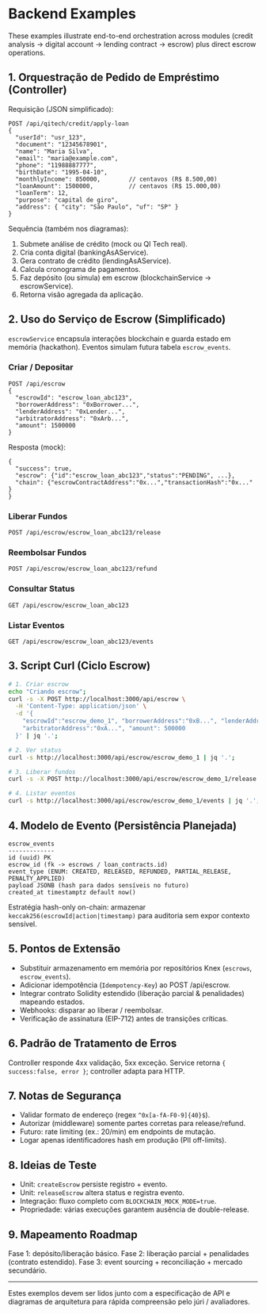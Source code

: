 # Backend Examples

These examples illustrate end-to-end orchestration across modules (credit analysis → digital account → lending contract → escrow) plus direct escrow operations.

## 1. Orquestração de Pedido de Empréstimo (Controller)

Requisição (JSON simplificado):

```
POST /api/qitech/credit/apply-loan
{
  "userId": "usr_123",
  "document": "12345678901",
  "name": "Maria Silva",
  "email": "maria@example.com",
  "phone": "11988887777",
  "birthDate": "1995-04-10",
  "monthlyIncome": 850000,        // centavos (R$ 8.500,00)
  "loanAmount": 1500000,          // centavos (R$ 15.000,00)
  "loanTerm": 12,
  "purpose": "capital de giro",
  "address": { "city": "São Paulo", "uf": "SP" }
}
```

Sequência (também nos diagramas):

1. Submete análise de crédito (mock ou QI Tech real).
2. Cria conta digital (bankingAsAService).
3. Gera contrato de crédito (lendingAsAService).
4. Calcula cronograma de pagamentos.
5. Faz depósito (ou simula) em escrow (blockchainService → escrowService).
6. Retorna visão agregada da aplicação.

## 2. Uso do Serviço de Escrow (Simplificado)

`escrowService` encapsula interações blockchain e guarda estado em memória (hackathon). Eventos simulam futura tabela `escrow_events`.

### Criar / Depositar

```
POST /api/escrow
{
  "escrowId": "escrow_loan_abc123",
  "borrowerAddress": "0xBorrower...",
  "lenderAddress": "0xLender...",
  "arbitratorAddress": "0xArb...",
  "amount": 1500000
}
```

Resposta (mock):

```
{
  "success": true,
  "escrow": {"id":"escrow_loan_abc123","status":"PENDING", ...},
  "chain": {"escrowContractAddress":"0x...","transactionHash":"0x..." }
}
```

### Liberar Fundos

```
POST /api/escrow/escrow_loan_abc123/release
```

### Reembolsar Fundos

```
POST /api/escrow/escrow_loan_abc123/refund
```

### Consultar Status

```
GET /api/escrow/escrow_loan_abc123
```

### Listar Eventos

```
GET /api/escrow/escrow_loan_abc123/events
```

## 3. Script Curl (Ciclo Escrow)

```bash
# 1. Criar escrow
echo "Criando escrow";
curl -s -X POST http://localhost:3000/api/escrow \
  -H 'Content-Type: application/json' \
  -d '{
    "escrowId":"escrow_demo_1", "borrowerAddress":"0xB...", "lenderAddress":"0xL...",
    "arbitratorAddress":"0xA...", "amount": 500000
  }' | jq '.';

# 2. Ver status
curl -s http://localhost:3000/api/escrow/escrow_demo_1 | jq '.';

# 3. Liberar fundos
curl -s -X POST http://localhost:3000/api/escrow/escrow_demo_1/release | jq '.';

# 4. Listar eventos
curl -s http://localhost:3000/api/escrow/escrow_demo_1/events | jq '.';
```

## 4. Modelo de Evento (Persistência Planejada)

```
escrow_events
-------------
id (uuid) PK
escrow_id (fk -> escrows / loan_contracts.id)
event_type (ENUM: CREATED, RELEASED, REFUNDED, PARTIAL_RELEASE, PENALTY_APPLIED)
payload JSONB (hash para dados sensíveis no futuro)
created_at timestamptz default now()
```

Estratégia hash-only on-chain: armazenar `keccak256(escrowId|action|timestamp)` para auditoria sem expor contexto sensível.

## 5. Pontos de Extensão

- Substituir armazenamento em memória por repositórios Knex (`escrows`, `escrow_events`).
- Adicionar idempotência (`Idempotency-Key`) ao POST /api/escrow.
- Integrar contrato Solidity estendido (liberação parcial & penalidades) mapeando estados.
- Webhooks: disparar ao liberar / reembolsar.
- Verificação de assinatura (EIP-712) antes de transições críticas.

## 6. Padrão de Tratamento de Erros

Controller responde 4xx validação, 5xx exceção. Service retorna `{ success:false, error }`; controller adapta para HTTP.

## 7. Notas de Segurança

- Validar formato de endereço (regex `^0x[a-fA-F0-9]{40}$`).
- Autorizar (middleware) somente partes corretas para release/refund.
- Futuro: rate limiting (ex.: 20/min) em endpoints de mutação.
- Logar apenas identificadores hash em produção (PII off-limits).

## 8. Ideias de Teste

- Unit: `createEscrow` persiste registro + evento.
- Unit: `releaseEscrow` altera status e registra evento.
- Integração: fluxo completo com `BLOCKCHAIN_MOCK_MODE=true`.
- Propriedade: várias execuções garantem ausência de double-release.

## 9. Mapeamento Roadmap

Fase 1: depósito/liberação básico.
Fase 2: liberação parcial + penalidades (contrato estendido).
Fase 3: event sourcing + reconciliação + mercado secundário.

---

Estes exemplos devem ser lidos junto com a especificação de API e diagramas de arquitetura para rápida compreensão pelo júri / avaliadores.
